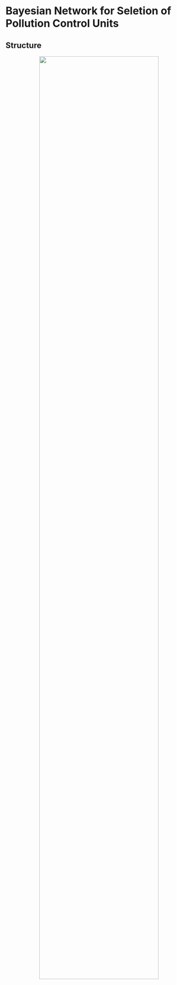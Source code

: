 # Bayesian Network for Seletion of Pollution Control Units

## Structure

<p align="center">
  <img src=https://github.com/jodhernandezbe/PCU_case_study/blob/master/Bayesian_Network_PCU.png width="80%">
</p>

